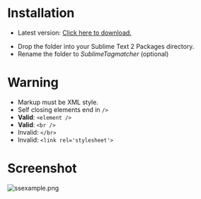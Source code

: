 # Installation #
* Latest version: [Click here to download.](https://github.com/pyparadigm/SublimeTagmatcher/zipball/master "Click here to download lastest version.")
- Drop the folder into your Sublime Text 2 Packages directory.
- Rename the folder to *SublimeTagmatcher* (optional)

# Warning #
- Markup must be XML style.
- Self closing elements end in `/>`
- **Valid**: `<element />`
- **Valid**: `<br />`
- Invalid: `</br>`
- Invalid: `<link rel='stylesheet'>`

# Screenshot #
![ssexample.png](https://github.com/pyparadigm/SublimeTagmatcher/raw/master/ssexample.png)